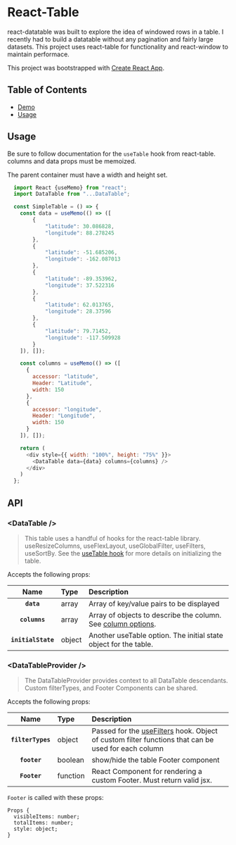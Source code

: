 # React-Table

react-datatable was built to explore the idea of windowed rows in a table. I recently had to build a datatable without any pagination and fairly large datasets. This project uses react-table for functionality and react-window to maintain performace.

This project was bootstrapped with [Create React App](https://github.com/facebook/create-react-app).

## Table of Contents
* [Demo](#Demo)
* [Usage](#Usage)

## Usage
Be sure to follow documentation for the ```useTable``` hook from react-table. columns and data props must be memoized.

The parent container must have a width and height set.

```javascript
  import React {useMemo} from "react";
  import DataTable from "...DataTable";

  const SimpleTable = () => {
    const data = useMemo(() => ([
        {
            "latitude": 30.086828,
            "longitude": 88.278245
        },
        {
            "latitude": -51.685206,
            "longitude": -162.087013
        },
        {
            "latitude": -89.353962,
            "longitude": 37.522316
        },
        {
            "latitude": 62.013765,
            "longitude": 28.37596
        },
        {
            "latitude": 79.71452,
            "longitude": -117.509928
        }
    ]), []);

    const columns = useMemo(() => ([
      {
        accessor: "latitude",
        Header: "Latitude",
        width: 150
      },
      {
        accessor: "longitude",
        Header: "Longitude",
        width: 150
      }
    ]), []);

    return (
      <div style={{ width: "100%", height: "75%" }}>
        <DataTable data={data} columns={columns} />
      </div>
    )
  };
```

## API

### &lt;DataTable />

> This table uses a handful of hooks for the react-table library. useResizeColumns, useFlexLayout, useGlobalFilter, useFilters, useSortBy.
> See the [useTable hook](https://react-table.tanstack.com/docs/api/useTable) for more details on initializing the table.

Accepts the following props:

|Name|Type|Description
|:---:|:-----|:-----|
|**`data`**|array|Array of key/value pairs to be displayed
|**`columns`**|array|Array of objects to describe the column. See [column options](https://react-table.tanstack.com/docs/api/useTable#column-options).
|**`initialState`**|object|Another useTable option. The initial state object for the table.

### &lt;DataTableProvider />

>The DataTableProvider provides context to all DataTable descendants. Custom filterTypes, and Footer Components can be shared.

Accepts the following props:

|Name|Type|Description
|:---:|:-----|:-----|
|**`filterTypes`**|object|Passed for the [useFilters](https://react-table.tanstack.com/docs/api/useFilters) hook. Object of custom filter functions that can be used for each column
|**`footer`**|boolean|show/hide the table Footer component
|**`Footer`**|function|React Component for rendering a custom Footer. Must return valid jsx. 

```Footer``` is called with these props:

```
Props {
  visibleItems: number;
  totalItems: number;
  style: object;
}
```